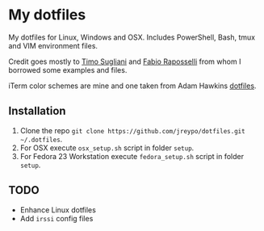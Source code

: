 My dotfiles
===========

My dotfiles for Linux, Windows and OSX. Includes PowerShell, Bash, tmux and VIM environment files.

Credit goes mostly to [Timo Sugliani](https://twitter.com/tsugliani) and [Fabio Raposselli](https://twitter.com/fabiorapposelli) from whom I borrowed some examples and files.

iTerm color schemes are mine and one taken from Adam Hawkins [dotfiles](https://github.com/ahawkins/dotfiles).

## Installation

1. Clone the repo `git clone https://github.com/jreypo/dotfiles.git ~/.dotfiles`.
2. For OSX execute `osx_setup.sh` script in folder `setup`.
3. For Fedora 23 Workstation execute `fedora_setup.sh` script in folder `setup`.

## TODO
- Enhance Linux dotfiles
- Add `irssi` config files
